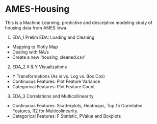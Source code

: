 # AMES-Housing
This is a Machine Learning, predictive and descriptive modeling study of housing data from AMES Iowa. 

1. EDA_1 Prelim EDA: Loading and Cleaning
- Mapping to Plotly Map
- Dealing with NA/s
- Create a new ‘housing_cleaned.csv’

2. EDA_2 X & Y Visualizations 
- Y Transformations (As is vs. Log vs. Box Cox)
- Continuous Features: Plot Feature Variance
- Categorical Features: Plot Feature Count

3. EDA_3 Correlations and Multicollinearity
- Continuous Features: Scatterplots, Heatmaps, Top 15 Correlated Features, R2 for Multicolinearity.
- Categorical Features: F Statistic, PValue and Boxplots


